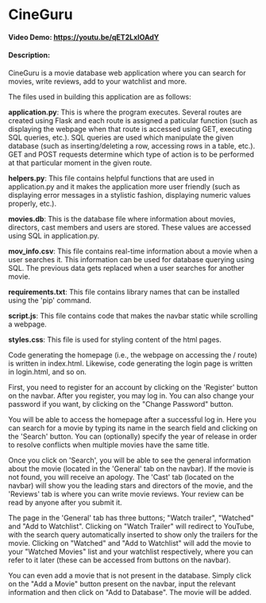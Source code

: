 # CineGuru
#### Video Demo:  https://youtu.be/qET2LxIOAdY
#### Description:
CineGuru is a movie database web application where you can search for movies, write reviews, add to your watchlist and more.

The files used in building this application are as follows:

**application.py**: This is where the program executes. Several routes are created using Flask and each route is assigned a paticular function (such as displaying the webpage when that route is accessed using GET, executing SQL queries, etc.). SQL queries are used which manipulate the given database (such as inserting/deleting a row, accessing rows in a table, etc.). GET and POST requests determine which type of action is to be performed at that particular moment in the given route.

**helpers.py**: This file contains helpful functions that are used in application.py and it makes the application more user friendly (such as displaying error messages in a stylistic fashion, displaying numeric values properly, etc.).

**movies.db**: This is the database file where information about movies, directors, cast members and users are stored. These values are accessed using SQL in application.py.

**mov_info.csv**: This file contains real-time information about a movie when a user searches it. This information can be used for database querying using SQL. The previous data gets replaced when a user searches for another movie.

**requirements.txt**: This file contains library names that can be installed using the 'pip' command.

**script.js**: This file contains code that makes the navbar static while scrolling a webpage.

**styles.css**: This file is used for styling content of the html pages.

Code generating the homepage (i.e., the webpage on accessing the / route) is written in index.html. Likewise, code generating the login page is written in login.html, and so on.

First, you need to register for an account by clicking on the 'Register' button on the navbar. After you register, you may log in. You can also change your password if you want, by clicking on the "Change Password" button.

You will be able to access the homepage after a successful log in. Here you can search for a movie by typing its name in the search field and clicking on the 'Search' button. You can (optionally) specify the year of release in order to resolve conflicts when multiple movies have the same title.

Once you click on 'Search', you will be able to see the general information about the movie (located in the 'General' tab on the navbar). If the movie is not found, you will receive an apology. The 'Cast' tab (located on the navbar) will show you the leading stars and directors of the movie, and the 'Reviews' tab is where you can write movie reviews. Your review can be read by anyone after you submit it.

The page in the 'General' tab has three buttons; "Watch trailer", "Watched" and "Add to Watchlist". Clicking on "Watch Trailer" will redirect to YouTube, with the search query automatically inserted to show only the trailers for the movie. Clicking on "Watched" and "Add to Watchlist" will add the movie to your "Watched Movies" list and your watchlist respectively, where you can refer to it later (these can be accessed from buttons on the navbar).

You can even add a movie that is not present in the database. Simply click on the "Add a Movie" button present on the navbar, input the relevant information and then click on "Add to Database". The movie will be added.
